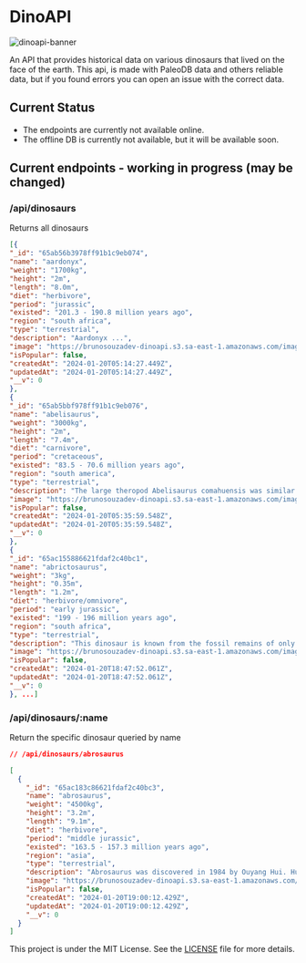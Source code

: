 # DinoAPI

![dinoapi-banner](https://github.com/darkmoonsk/dinoapi/assets/101902194/f3310efa-2961-4eb3-a978-6c00f6a4fdc6)

An API that provides historical data on various dinosaurs that lived on the face of the earth. This api, is made with PaleoDB data and others reliable data, but if you found errors you can open an issue with the correct data.

## Current Status

- The endpoints are currently not available online.
- The offline DB is currently not available, but it will be available soon.

## Current endpoints - working in progress (may be changed)

### /api/dinosaurs

Returns all dinosaurs

```json
[{
"_id": "65ab56b3978ff91b1c9eb074",
"name": "aardonyx",
"weight": "1700kg",
"height": "2m",
"length": "8.0m",
"diet": "herbivore",
"period": "jurassic",
"existed": "201.3 - 190.8 million years ago",
"region": "south africa",
"type": "terrestrial",
"description": "Aardonyx ...",
"image": "https://brunosouzadev-dinoapi.s3.sa-east-1.amazonaws.com/images/aardonyx.jpg",
"isPopular": false,
"createdAt": "2024-01-20T05:14:27.449Z",
"updatedAt": "2024-01-20T05:14:27.449Z",
"__v": 0
},
{
"_id": "65ab5bbf978ff91b1c9eb076",
"name": "abelisaurus",
"weight": "3000kg",
"height": "2m",
"length": "7.4m",
"diet": "carnivore",
"period": "cretaceous",
"existed": "83.5 - 70.6 million years ago",
"region": "south america",
"type": "terrestrial",
"description": "The large theropod Abelisaurus comahuensis was similar to Albertosaurus from Alberta ...",
"image": "https://brunosouzadev-dinoapi.s3.sa-east-1.amazonaws.com/images/abelisaurus.jpg",
"isPopular": false,
"createdAt": "2024-01-20T05:35:59.548Z",
"updatedAt": "2024-01-20T05:35:59.548Z",
"__v": 0
},
{
"_id": "65ac155886621fdaf2c40bc1",
"name": "abrictosaurus",
"weight": "3kg",
"height": "0.35m",
"length": "1.2m",
"diet": "herbivore/omnivore",
"period": "early jurassic",
"existed": "199 - 196 million years ago",
"region": "south africa",
"type": "terrestrial",
"description": "This dinosaur is known from the fossil remains of only two individuals...",
"image": "https://brunosouzadev-dinoapi.s3.sa-east-1.amazonaws.com/images/abrictosaurus.jpg",
"isPopular": false,
"createdAt": "2024-01-20T18:47:52.061Z",
"updatedAt": "2024-01-20T18:47:52.061Z",
"__v": 0
}, ...]
```

### /api/dinosaurs/:name

Return the specific dinosaur queried by name

```json
// /api/dinosaurs/abrosaurus

[
  {
    "_id": "65ac183c86621fdaf2c40bc3",
    "name": "abrosaurus",
    "weight": "4500kg",
    "height": "3.2m",
    "length": "9.1m",
    "diet": "herbivore",
    "period": "middle jurassic",
    "existed": "163.5 - 157.3 million years ago",
    "region": "asia",
    "type": "terrestrial",
    "description": "Abrosaurus was discovered in 1984 by Ouyang Hui. Hui first named his find in his 1986 thesis as A. gigantorhinus, or Abrosaurus Gigantorhinus. It's classification has gone under many changes since. The fossils that were found are extremely fragmented, and scientists are still unsure whether this is a separate genus or not. Like most sauropods, Abrosaurus was a quadrupedal herbivore but it was rather small for a sauropod, not much more than 30 feet (9 m) long. Its head was boxy and topped with a tall bony arch containing the nostrils.The generic name meaning 'delicate lizard (from from the Greek αβρος meaning 'delicate' or 'dainty' and σαυρος meaning 'lizard')', refers to the nature of the skull, with large openings separated by thin bony struts. The only named species is now known as A. dongpoi, and is named after eleventh century Chinese poet Su Shi, also known as Su Dongpo, who was born in Sichuan.",
    "image": "https://brunosouzadev-dinoapi.s3.sa-east-1.amazonaws.com/images/abrosaurus.jpg",
    "isPopular": false,
    "createdAt": "2024-01-20T19:00:12.429Z",
    "updatedAt": "2024-01-20T19:00:12.429Z",
    "__v": 0
  }
]
```

This project is under the MIT License. See the [LICENSE](https://github.com/darkmoonsk/dinoapi/blob/main/LICENSE) file for more details.
